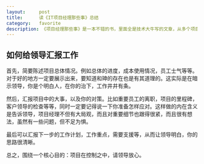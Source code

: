 ```yaml
---
layout:		post
title:		读《IT项目经理那些事》总结
category:	favorite
description: 《项目经理那些事》是一本不错的书，里面全是技术大牛写的文章，从多个项目实例分析出如何该一个项目管理者
---
```


## 如何给领导汇报工作

首先，简要陈述项目总体情况。例如总体的进度，成本使用情况，员工士气等等。对于好的地方一定要展示出来，要知道和珅的存在也是有其道理的。这实际是在暗示领导，你是个明白人，在你的治下，工作井井有条。

然后，汇报项目中的大事，以及你的对策。比如重要员工的离职，项目的里程碑，客户领导的检查等等，同时一定要记得说一下你准备怎样应对。这样做的内在含义是告诉领导，项目经理不但有大局观，而且对重要细节也跟得很紧，而且很有想法，虽然有一些问题，但不足为惧。

最后可以汇报下一步的工作计划，工作重点，需要支援等，从而让领导明白，你的思路很清晰。

总之，围绕一个核心目的：项目在控制之中，请领导放心。